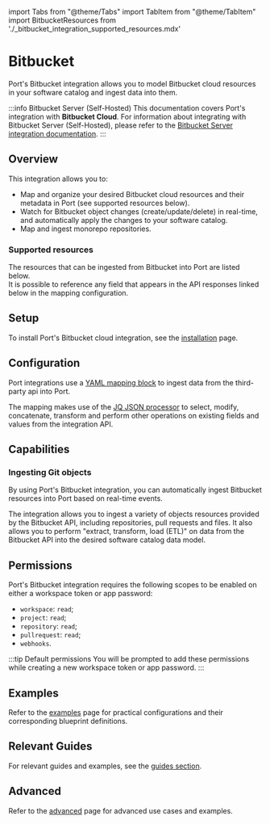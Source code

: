 import Tabs from "@theme/Tabs"
import TabItem from "@theme/TabItem"
import BitbucketResources from './\_bitbucket_integration_supported_resources.mdx'


# Bitbucket

Port's Bitbucket integration allows you to model Bitbucket cloud resources in your software catalog and ingest data into them.

:::info Bitbucket Server (Self-Hosted)
This documentation covers Port's integration with **Bitbucket Cloud**. 
For information about integrating with Bitbucket Server (Self-Hosted), please refer to the [Bitbucket Server integration documentation](/build-your-software-catalog/custom-integration/webhook/examples/bitbucket-server/bitbucket-server.md).
:::


## Overview

This integration allows you to:

- Map and organize your desired Bitbucket cloud resources and their metadata in Port (see supported resources below).
- Watch for Bitbucket object changes (create/update/delete) in real-time, and automatically apply the changes to your software catalog.
- Map and ingest monorepo repositories.

### Supported resources

The resources that can be ingested from Bitbucket into Port are listed below.  
It is possible to reference any field that appears in the API responses linked below in the mapping configuration.

<BitbucketResources/>


## Setup

To install Port's Bitbucket cloud integration, see the [installation](./installation.md#setup) page.


## Configuration

Port integrations use a [YAML mapping block](/build-your-software-catalog/customize-integrations/configure-mapping#configuration-structure) to ingest data from the third-party api into Port.

The mapping makes use of the [JQ JSON processor](https://stedolan.github.io/jq/manual/) to select, modify, concatenate, transform and perform other operations on existing fields and values from the integration API.


## Capabilities

### Ingesting Git objects

By using Port's Bitbucket integration, you can automatically ingest Bitbucket resources into Port based on real-time events.

The integration allows you to ingest a variety of objects resources provided by the Bitbucket API, including repositories, pull requests and files. It also allows you to perform "extract, transform, load (ETL)" on data from the Bitbucket API into the desired software catalog data model.


## Permissions

Port's Bitbucket integration requires the following scopes to be enabled on either a workspace token or app password:

- `workspace`: `read`;
- `project`: `read`;
- `repository`: `read`;
- `pullrequest`: `read`;
- `webhooks`.

:::tip Default permissions
You will be prompted to add these permissions while creating a new workspace token or app password.
:::

## Examples

Refer to the [examples](./examples.md) page for practical configurations and their corresponding blueprint definitions.

## Relevant Guides

For relevant guides and examples, see the [guides section](https://docs.port.io/guides?tags=BitBucket).


## Advanced

Refer to the [advanced](./advanced.md) page for advanced use cases and examples.
